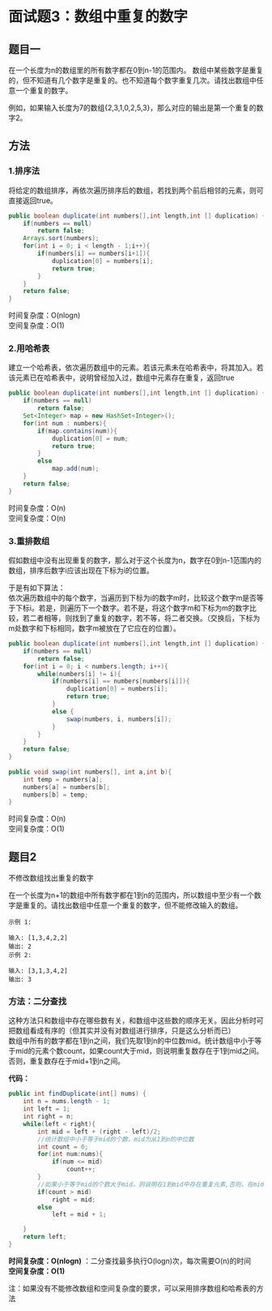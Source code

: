 # 面试题3：数组中重复的数字

## 题目一
在一个长度为n的数组里的所有数字都在0到n-1的范围内。 数组中某些数字是重复的，但不知道有几个数字是重复的。也不知道每个数字重复几次。请找出数组中任意一个重复的数字。   

例如，如果输入长度为7的数组{2,3,1,0,2,5,3}，那么对应的输出是第一个重复的数字2。

## 方法

### 1.排序法
将给定的数组排序，再依次遍历排序后的数组，若找到两个前后相邻的元素，则可直接返回true。
```java
public boolean duplicate(int numbers[],int length,int [] duplication) {
    if(numbers == null)
        return false;
    Arrays.sort(numbers);
    for(int i = 0; i < length - 1;i++){
        if(numbers[i] == numbers[i+1]){
            duplication[0] = numbers[i];
            return true;
        }
    }
    return false;
}
```
时间复杂度：O(nlogn)  
空间复杂度：O(1)

### 2.用哈希表
建立一个哈希表，依次遍历数组中的元素。若该元素未在哈希表中，将其加入。若该元素已在哈希表中，说明曾经加入过，数组中元素存在重复，返回true
```java
public boolean duplicate(int numbers[],int length,int [] duplication) {
    if(numbers == null)
        return false;
    Set<Integer> map = new HashSet<Integer>();
    for(int num : numbers){
        if(map.contains(num)){
            duplication[0] = num;
            return true;
        }
        else
            map.add(num);
    }
    return false;
}
```
时间复杂度：O(n)  
空间复杂度：O(n)

### 3.重排数组
假如数组中没有出现重复的数字，那么对于这个长度为n，数字在0到n-1范围内的数组，排序后数字i应该出现在下标为i的位置。

于是有如下算法：  
依次遍历数组中的每个数字，当遍历到下标为i的数字m时，比较这个数字m是否等于下标i。若是，则遍历下一个数字。若不是，将这个数字m和下标为m的数字比较，若二者相等，则找到了重复的数字，若不等，将二者交换。（交换后，下标为m处数字和下标相同，数字m被放在了它应在的位置）。
```java
public boolean duplicate(int numbers[],int length,int [] duplication) {
    if(numbers == null)
        return false;
    for(int i = 0; i < numbers.length; i++){
        while(numbers[i] != i){
            if(numbers[i] == numbers[numbers[i]]){
                duplication[0] = numbers[i];
                return true;
            }
            else {
                swap(numbers, i, numbers[i]);
            }
        }
    }
    return false;
}
    
public void swap(int numbers[], int a,int b){
    int temp = numbers[a];
    numbers[a] = numbers[b];
    numbers[b] = temp;
}
```

时间复杂度：O(n)  
空间复杂度：O(1)

## 题目2
不修改数组找出重复的数字

在一个长度为n+1的数组中所有数字都在1到n的范围内，所以数组中至少有一个数字是重复的。请找出数组中任意一个重复的数字，但不能修改输入的数组。

    示例 1:

    输入: [1,3,4,2,2]
    输出: 2
    示例 2:

    输入: [3,1,3,4,2]
    输出: 3

### 方法：二分查找 
这种方法只和数组中存在哪些数有关，和数组中这些数的顺序无关。因此分析时可把数组看成有序的（但其实并没有对数组进行排序，只是这么分析而已）  
数组中所有的数字都在1到n之间，我们先取1到n的中位数mid。统计数组中小于等于mid的元素个数count，如果count大于mid，则说明重复数存在于1到mid之间。否则，重复数存在于mid+1到n之间。

**代码：**
```java
public int findDuplicate(int[] nums) {
    int n = nums.length - 1;
    int left = 1;
    int right = n;
    while(left < right){
        int mid = left + (right - left)/2;
        //统计数组中小于等于mid的个数，mid为从1到n的中位数
        int count = 0;
        for(int num:nums){
            if(num <= mid)
                count++;
        }
        //如果小于等于mid的个数大于mid，则说明在1到mid中存在重复元素,否则，在mid+1到n中存在重复元素
        if(count > mid)
            right = mid;
        else
            left = mid + 1;

    }
    return left;
}
```

**时间复杂度：O(nlogn)**  ：二分查找最多执行O(logn)次，每次需要O(n)的时间  
**空间复杂度：O(1)**

注：如果没有不能修改数组和空间复杂度的要求，可以采用排序数组和哈希表的方法
